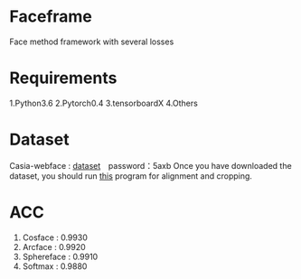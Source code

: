 # Faceframe
Face method framework with several losses 
# Requirements
  1.Python3.6
  2.Pytorch0.4
  3.tensorboardX
  4.Others
# Dataset
  Casia-webface : [dataset](https://pan.baidu.com/s/175Y8AB2ki2co1QPeg8Qs-w)　password：5axb
  Once you have downloaded the dataset, you should run [this](https://github.com/Hedlen/faceframe/blob/master/align/align_lfw.py) program for alignment and cropping.
# ACC
  1. Cosface : 0.9930
  2. Arcface : 0.9920
  3. Sphereface : 0.9910
  4. Softmax : 0.9880
